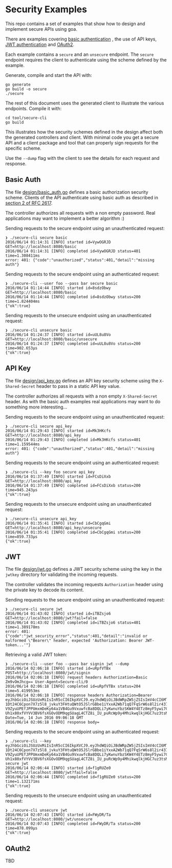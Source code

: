 # Security Examples

This repo contains a set of examples that show how to design and implement secure APIs using goa.

There are examples covering [basic authentication](https://tools.ietf.org/html/rfc2617#section-2)
, the use of API keys, [JWT authentication](https://jwt.io) and
[OAuth2](https://tools.ietf.org/html/rfc6749).

Each example contains a `secure` and an `unsecure` endpoint. The `secure` endpoint requires the
client to authenticate using the scheme defined by the example.

Generate, compile and start the API with:

```
go generate
go build -o secure
./secure
```

The rest of this document uses the generated client to illustrate the various endpoints. Compile it
with:

```
cd tool/secure-cli
go build
```

This illustrates how the security schemes defined in the design affect both the generated
controllers and client. With minimal code you get a secure API and a client package and tool that
can properly sign requests for the specific scheme.

Use the `--dump` flag with the client to see the details for each request and response.

## Basic Auth

The file [design/basic_auth.go](design/basic_auth.go) defines a basic authorization security scheme.
Clients of the API authenticate using basic auth as described in [section 2 of RFC 2617](https://tools.ietf.org/html/rfc2617#section-2).

The controller authorizes all requests with a non empty password. Real applications may want to
implement a better algorithm :)

Sending requests to the secure endpoint using an unauthenticated request:

```
❯ ./secure-cli secure basic
2016/06/14 01:14:31 [INFO] started id=VywOGRJD GET=http://localhost:8080/basic
2016/06/14 01:14:31 [INFO] completed id=VywOGRJD status=401 time=1.308411ms
error: 401: {"code":"unauthorized","status":401,"detail":"missing auth"}
```

Sending requests to the secure endpoint using an authenticated request:

```
❯ ./secure-cli --user foo --pass bar secure basic
2016/06/14 01:14:44 [INFO] started id=8sdzObwy GET=http://localhost:8080/basic
2016/06/14 01:14:44 [INFO] completed id=8sdzObwy status=200 time=1.824404ms
{"ok":true}
```

Sending requests to the unsecure endpoint using an unauthenticated request:

```
❯ ./secure-cli unsecure basic
2016/06/14 01:24:37 [INFO] started id=uUL8u8Vo GET=http://localhost:8080/basic/unsecure
2016/06/14 01:24:37 [INFO] completed id=uUL8u8Vo status=200 time=902.653µs
{"ok":true}
```

## API Key

The file [design/api_key.go](design/api_key.go) defines an API key security scheme using the
`X-Shared-Secret` header to pass in a static API key value.

The controller authorizes all requests with a non empty `X-Shared-Secret` header. As with the
basic auth examples real applications may want to do something more interesting...

Sending requests to the secure endpoint using an unauthenticated request:

```
❯ ./secure-cli secure api_key
2016/06/14 01:29:43 [INFO] started id=Mk3HKcfs GET=http://localhost:8080/api_key
2016/06/14 01:29:43 [INFO] completed id=Mk3HKcfs status=401 time=1.159544ms
error: 401: {"code":"unauthorized","status":401,"detail":"missing auth"}
```

Sending requests to the secure endpoint using an authenticated request:

```
❯ ./secure-cli --key foo secure api_key
2016/06/14 01:37:49 [INFO] started id=FCsDiXxb GET=http://localhost:8080/api_key
2016/06/14 01:37:49 [INFO] completed id=FCsDiXxb status=200 time=945.243µs
{"ok":true}
```

Sending requests to the unsecure endpoint using an unauthenticated request:

```
❯ ./secure-cli unsecure api_key 
2016/06/14 01:35:41 [INFO] started id=CbCgqGmi GET=http://localhost:8080/api_key/unsecure
2016/06/14 01:35:41 [INFO] completed id=CbCgqGmi status=200 time=859.733µs
{"ok":true}
```

## JWT

The file [design/jwt.go](design/jwt.go) defines a JWT security scheme using the key in the `jwtkey`
directory for validating the incoming requests.

The controller validates the incoming requests `Authorization` header using the private key to
decode its content.

Sending requests to the secure endpoint using an unauthenticated request:

```
❯ ./secure-cli secure jwt
2016/06/14 01:43:02 [INFO] started id=iTBZsjo6 GET=http://localhost:8080/jwt?fail=false
2016/06/14 01:43:02 [INFO] completed id=iTBZsjo6 status=401 time=1.389178ms
error: 401: {"code":"jwt_security_error","status":401,"detail":"invalid or malformed \"Bearer\" header, expected 'Authorization: Bearer JWT-token...'"}
```

Retrieving a valid JWT token:

```
❯ ./secure-cli --user foo --pass bar signin jwt --dump
2016/06/14 02:06:18 [INFO] started id=uRpfVTBx POST=http://localhost:8080/jwt/signin
2016/06/14 02:06:18 [INFO] request headers Authorization=Basic Zm9vOmJhcg== User-Agent=Secure-cli/0
2016/06/14 02:06:18 [INFO] completed id=uRpfVTBx status=204 time=5.419953ms
2016/06/14 02:06:18 [INFO] response headers Authorization=Bearer eyJhbGciOiJSUzUxMiIsInR5cCI6IkpXVCJ9.eyJhdWQiOiJBdWRpZW5jZSIsImV4cCI6MTQ2NTg5NTc3OCwiaWF0IjoiMjAxNi0wNi0xNFQwMjowNjoxOC45NzM0MzgzMDItMDc6MDAiLCJpc3MiOiJJc3N1ZXIiLCJqdGkiOiJmNGI2ZTVhZC02OTdiLTRlYjQtYTczNi04NzFmYzM3MmQzNDUiLCJuYmYiOjIsInNjb3BlcyI6ImFwaTphY2Nlc3MiLCJzdWIiOiJzdWJqZWN0In0.SbzvKFSzzV-1Dt24C6Cpon7X7z5l8_jvkuY3FHtuQWtO5JSlrGBbe1iYxxA2Wb71qQ7FqSrW6s8l2ir4377S-V9ZyuUPEfJPPUmxmDeKy64a1VB4Gu9VxuwfcBa8DQLi7yKwnuYbzSKW4Y4ETz8myF5ywi7CKP4rEwHvl8VVoAXVsiVoukXcN8XCqNb9Slnf2yl8OdWTr8FiXm7dPDM5m5RcHIbXOZWpHJK_q1lcFJqlLlBKTDFmKUP2-Uh1x80xfVYVV3BV6fsXGOvODM9qgSUagL4CTZ8i_IU_puRcWp9y4MhikwqlkjHGC7uz3tsM2INY757rLGDpEDq6ey2xlg Date=Tue, 14 Jun 2016 09:06:18 GMT
2016/06/14 02:06:18 [INFO] response body=
```

Sending requests to the secure endpoint using an authenticated request:

```
❯ ./secure-cli --key eyJhbGciOiJSUzUxMiIsInR5cCI6IkpXVCJ9.eyJhdWQiOiJBdWRpZW5jZSIsImV4cCI6MTQ2NTg5NTc3OCwiaWF0IjoiMjAxNi0wNi0xNFQwMjowNjoxOC45NzM0MzgzMDItMDc6MDAiLCJpc3MiOiJJc3N1ZXIiLCJqdGkiOiJmNGI2ZTVhZC02OTdiLTRlYjQtYTczNi04NzFmYzM3MmQzNDUiLCJuYmYiOjIsInNjb3BlcyI6ImFwaTphY2Nlc3MiLCJzdWIiOiJzdWJqZWN0In0.SbzvKFSzzV-1Dt24C6Cpon7X7z5l8_jvkuY3FHtuQWtO5JSlrGBbe1iYxxA2Wb71qQ7FqSrW6s8l2ir4377S-V9ZyuUPEfJPPUmxmDeKy64a1VB4Gu9VxuwfcBa8DQLi7yKwnuYbzSKW4Y4ETz8myF5ywi7CKP4rEwHvl8VVoAXVsiVoukXcN8XCqNb9Slnf2yl8OdWTr8FiXm7dPDM5m5RcHIbXOZWpHJK_q1lcFJqlLlBKTDFmKUP2-Uh1x80xfVYVV3BV6fsXGOvODM9qgSUagL4CTZ8i_IU_puRcWp9y4MhikwqlkjHGC7uz3tsM2INY757rLGDpEDq6ey2xlg secure jwt
2016/06/14 02:06:44 [INFO] started id=f1gRUZe0 GET=http://localhost:8080/jwt?fail=false
2016/06/14 02:06:44 [INFO] completed id=f1gRUZe0 status=200 time=1.132171ms
{"ok":true}
```

Sending requests to the unsecure endpoint using an unauthenticated request:

```
❯ ./secure-cli unsecure jwt
2016/06/14 02:07:43 [INFO] started id=FWyDR/Ta GET=http://localhost:8080/jwt/unsecure
2016/06/14 02:07:43 [INFO] completed id=FWyDR/Ta status=200 time=878.099µs
{"ok":true}
```

## OAuth2

TBD
